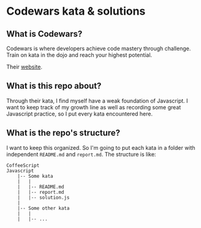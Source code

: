 # Codewars kata & solutions

## What is Codewars?

Codewars is where developers achieve code mastery through challenge. Train on kata in the dojo and reach your highest potential.

Their [website](https://www.codewars.com).

## What is this repo about?

Through their kata, I find myself have a weak foundation of Javascript. I want to keep track of my growth line as well as recording some great Javascript practice, so I put every kata encountered here.

## What is the repo's structure?

I want to keep this organized. So I'm going to put each kata in a folder with independent `README.md` and `report.md`. The structure is like:

```
CoffeeScript
Javascript
    |-- Some kata
    |   |
    |   |-- README.md
    |   |-- report.md
    |   |-- solution.js
    |
    |-- Some other kata
    |   |
    |   |-- ...
```

